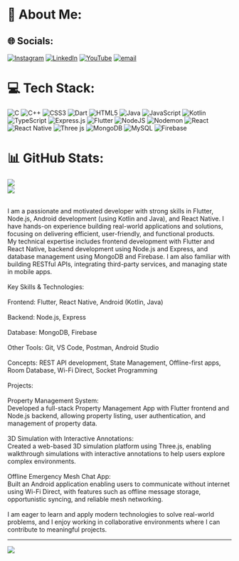 # 💫 About Me:

## 🌐 Socials:
[![Instagram](https://img.shields.io/badge/Instagram-%23E4405F.svg?logo=Instagram&logoColor=white)](https://instagram.com/s_suraj_2504) [![LinkedIn](https://img.shields.io/badge/LinkedIn-%230077B5.svg?logo=linkedin&logoColor=white)](https://linkedin.com/in/https://www.linkedin.com/in/suraj-raykar-66361127b/) [![YouTube](https://img.shields.io/badge/YouTube-%23FF0000.svg?logo=YouTube&logoColor=white)](https://youtube.com/@https://www.youtube.com/@thesprogrammer) [![email](https://img.shields.io/badge/Email-D14836?logo=gmail&logoColor=white)](mailto:raykar.s2504@gmail.com) 

# 💻 Tech Stack:
![C](https://img.shields.io/badge/c-%2300599C.svg?style=for-the-badge&logo=c&logoColor=white) ![C++](https://img.shields.io/badge/c++-%2300599C.svg?style=for-the-badge&logo=c%2B%2B&logoColor=white) ![CSS3](https://img.shields.io/badge/css3-%231572B6.svg?style=for-the-badge&logo=css3&logoColor=white) ![Dart](https://img.shields.io/badge/dart-%230175C2.svg?style=for-the-badge&logo=dart&logoColor=white) ![HTML5](https://img.shields.io/badge/html5-%23E34F26.svg?style=for-the-badge&logo=html5&logoColor=white) ![Java](https://img.shields.io/badge/java-%23ED8B00.svg?style=for-the-badge&logo=openjdk&logoColor=white) ![JavaScript](https://img.shields.io/badge/javascript-%23323330.svg?style=for-the-badge&logo=javascript&logoColor=%23F7DF1E) ![Kotlin](https://img.shields.io/badge/kotlin-%237F52FF.svg?style=for-the-badge&logo=kotlin&logoColor=white) ![TypeScript](https://img.shields.io/badge/typescript-%23007ACC.svg?style=for-the-badge&logo=typescript&logoColor=white) ![Express.js](https://img.shields.io/badge/express.js-%23404d59.svg?style=for-the-badge&logo=express&logoColor=%2361DAFB) ![Flutter](https://img.shields.io/badge/Flutter-%2302569B.svg?style=for-the-badge&logo=Flutter&logoColor=white) ![NodeJS](https://img.shields.io/badge/node.js-6DA55F?style=for-the-badge&logo=node.js&logoColor=white) ![Nodemon](https://img.shields.io/badge/NODEMON-%23323330.svg?style=for-the-badge&logo=nodemon&logoColor=%BBDEAD) ![React](https://img.shields.io/badge/react-%2320232a.svg?style=for-the-badge&logo=react&logoColor=%2361DAFB) ![React Native](https://img.shields.io/badge/react_native-%2320232a.svg?style=for-the-badge&logo=react&logoColor=%2361DAFB) ![Three js](https://img.shields.io/badge/threejs-black?style=for-the-badge&logo=three.js&logoColor=white) ![MongoDB](https://img.shields.io/badge/MongoDB-%234ea94b.svg?style=for-the-badge&logo=mongodb&logoColor=white) ![MySQL](https://img.shields.io/badge/mysql-4479A1.svg?style=for-the-badge&logo=mysql&logoColor=white) ![Firebase](https://img.shields.io/badge/firebase-a08021?style=for-the-badge&logo=firebase&logoColor=ffcd34)
# 📊 GitHub Stats:
![](https://nirzak-streak-stats.vercel.app/?user=ssuraj2504&theme=tokyonight&hide_border=false)<br/>
![](https://github-readme-stats.vercel.app/api/top-langs/?username=ssuraj2504&theme=tokyonight&hide_border=false&include_all_commits=true&count_private=true&layout=compact)

<br>I am a passionate and motivated developer with strong skills in Flutter, Node.js, Android development (using Kotlin and Java), and React Native. I have hands-on experience building real-world applications and solutions, focusing on delivering efficient, user-friendly, and functional products.<br>My technical expertise includes frontend development with Flutter and React Native, backend development using Node.js and Express, and database management using MongoDB and Firebase. I am also familiar with building RESTful APIs, integrating third-party services, and managing state in mobile apps.<br><br>Key Skills & Technologies:<br><br>Frontend: Flutter, React Native, Android (Kotlin, Java)<br><br>Backend: Node.js, Express<br><br>Database: MongoDB, Firebase<br><br>Other Tools: Git, VS Code, Postman, Android Studio<br><br>Concepts: REST API development, State Management, Offline-first apps, Room Database, Wi-Fi Direct, Socket Programming<br><br>Projects:<br><br>Property Management System:<br>Developed a full-stack Property Management App with Flutter frontend and Node.js backend, allowing property listing, user authentication, and management of property data.<br><br>3D Simulation with Interactive Annotations:<br>Created a web-based 3D simulation platform using Three.js, enabling walkthrough simulations with interactive annotations to help users explore complex environments.<br><br>Offline Emergency Mesh Chat App:<br>Built an Android application enabling users to communicate without internet using Wi-Fi Direct, with features such as offline message storage, opportunistic syncing, and reliable mesh networking.<br><br>I am eager to learn and apply modern technologies to solve real-world problems, and I enjoy working in collaborative environments where I can contribute to meaningful projects.



---
[![](https://visitcount.itsvg.in/api?id=ssuraj2504&icon=0&color=0)](https://visitcount.itsvg.in)

<!-- Proudly created with GPRM ( https://gprm.itsvg.in ) -->
